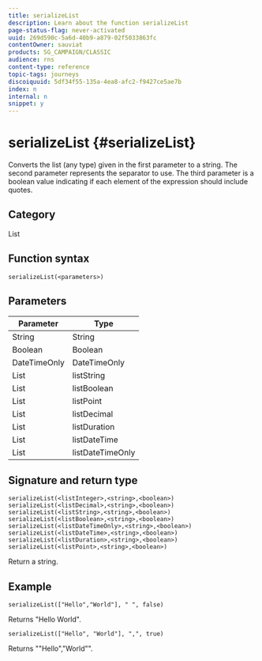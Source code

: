 ```yaml
---
title: serializeList
description: Learn about the function serializeList
page-status-flag: never-activated
uuid: 269d590c-5a6d-40b9-a879-02f5033863fc
contentOwner: sauviat
products: SG_CAMPAIGN/CLASSIC
audience: rns
content-type: reference
topic-tags: journeys
discoiquuid: 5df34f55-135a-4ea8-afc2-f9427ce5ae7b
index: n
internal: n
snippet: y
---
```


# serializeList {#serializeList}

Converts the list (any type) given in the first parameter to a string. The second parameter represents the separator to use. The third parameter is a boolean value indicating if each element of the expression should include quotes.

## Category

List

## Function syntax

`serializeList(<parameters>)`

## Parameters

| Parameter | Type             |
|-----------|------------------|
| String    | String           |
| Boolean   | Boolean          |
| DateTimeOnly | DateTimeOnly  |
| List      | listString       |
| List      | listBoolean      |
| List      | listPoint        |
| List      | listDecimal      |
| List      | listDuration     |
| List      | listDateTime     |
| List      | listDateTimeOnly |

## Signature and return type

`serializeList(<listInteger>,<string>,<boolean>)`
`serializeList(<listDecimal>,<string>,<boolean>)`
`serializeList(<listString>,<string>,<boolean>)`
`serializeList(<listBoolean>,<string>,<boolean>)`
`serializeList(<listDateTimeOnly>,<string>,<boolean>)`
`serializeList(<listDateTime>,<string>,<boolean>)`
`serializeList(<listDuration>,<string>,<boolean>)`
`serializeList(<listPoint>,<string>,<boolean>)`

Return a string.

## Example

`serializeList(["Hello","World"], " ", false)`

Returns "Hello World".

`serializeList(["Hello", "World"], ",", true)`

Returns ""Hello","World"".
